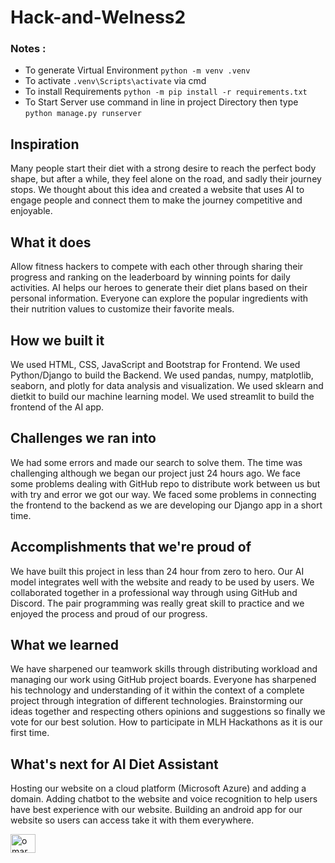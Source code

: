 # Hack-and-Welness2
### Notes :
- To generate Virtual Environment `python -m venv .venv`
- To activate `.venv\Scripts\activate` via cmd
- To install Requirements `python -m pip install -r requirements.txt`
- To Start Server use command in line in project Directory then type `python manage.py runserver`

## Inspiration
Many people start their diet with a strong desire to reach the perfect body shape, but after a while, they feel alone on the road, and sadly their journey stops. We thought about this idea and created a website that uses AI to engage people and connect them to make the journey competitive and enjoyable.

## What it does
Allow fitness hackers to compete with each other through sharing their progress and ranking on the leaderboard by winning points for daily activities. AI helps our heroes to generate their diet plans based on their personal information.
Everyone can explore the popular ingredients with their nutrition values to customize their favorite meals. 

## How we built it
We used HTML, CSS, JavaScript and Bootstrap for Frontend.
We used Python/Django to build the Backend.
We used pandas, numpy, matplotlib, seaborn, and plotly for data analysis and visualization.
We used sklearn and dietkit to build our machine learning model. 
We used streamlit to build the frontend of the AI app.

## Challenges we ran into
We had some errors and made our search to solve them. 
The time was challenging although we began our project just 24 hours ago.
We face some problems dealing with GitHub repo to distribute work between us but with try and error we got our way.
We faced some problems in connecting the frontend to the backend as we are developing our Django app in a short time.

## Accomplishments that we're proud of
We have built this project in less than 24 hour from zero to hero.
Our AI model integrates well with the website and ready to be used by users.
We collaborated together in a professional way through using GitHub and Discord.
The pair programming was really great skill to practice and we enjoyed the process and proud of our progress.
## What we learned
We have sharpened our teamwork skills through distributing workload and managing our work using GitHub project boards.
Everyone has sharpened his technology and understanding of it within the context of a complete project through integration of different technologies.
Brainstorming our ideas together and respecting others opinions and suggestions so finally we vote for our best solution.
How to participate in MLH Hackathons as it is our first time.

## What's next for AI Diet Assistant
Hosting our website on a cloud platform (Microsoft Azure) and adding a domain.
Adding chatbot to the website and voice recognition to help users have best experience with our website.
Building an android app for our website so users can access take it with them everywhere.

<p <a href="https://www.youtube.com/channel/UCSbQpX2FwjmiG_3znl5UodA" target="blank"><img align="center" src="https://raw.githubusercontent.com/rahuldkjain/github-profile-readme-generator/master/src/images/icons/Social/youtube.svg" alt="omar elsherif" height="30" width="40" /></a>
</p>
